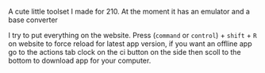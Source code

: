 A cute little toolset I made for 210. At the moment it has an emulator and a base converter

I try to put everything on the website. Press (`command` or `control`) + `shift` + `R` on website to force reload for latest app version, if you want an offline app go to the actions tab clock on the ci button on the side then scoll to the bottom to download app for your computer.
